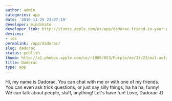 ```yaml
---
author: admin
categories: app
date: '2010-11-25 23:07:19'
developer: mindskate
developer_link: http://itunes.apple.com/us/app/dadorac-friend-in-your-pocket/id363409441?mt=8
devices: 
- ios
permalink: /app/dadorac/
slug: dadorac
status: publish
thumb: http://a1.phobos.apple.com/us/r1000/053/Purple/ee/33/23/mzl.aofzjyel.175x175-75.jpg
title: Dadorac
type: app
---
```


Hi, my name is Dadorac. You can chat with me or with one of my friends. You can even ask trick questions, or just say silly things, ha ha ha, funny! We can talk about people, stuff, anything! Let's have fun! Love, Dadorac :D